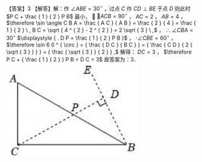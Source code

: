 【答案】3
【解答】解：作 $\angle A B E = 3 0 ^ { \circ }$ ，过点 $C$ 作 $C D \perp B E$ 于点 $D$ 则此时 $P C + \frac { 1 } { 2 } P B$ 最小，  $\angle A C B = 9 0 ^ { \circ }$ ， $A C = 2$ ， $A B = 4$ ， $\therefore \sin \angle C B A = \frac { A C } { A B } = \frac { 2 } { 4 } = \frac { 1 } { 2 } \ , B C = \sqrt { 4 ^ { 2 } - 2 ^ { 2 } } = 2 \sqrt { 3 } \ ,$ ， $\therefore \angle C B A = 3 0 ^ { \circ }$ $\displaystyle { . D P = \frac { 1 } { 2 } P B }$ ， $\cdot \angle C B E = 6 0 ^ { \circ }$ ， $\therefore \sin 6 0 ^ { \circ } = { \frac { D C } { B C } } = { \frac { C D } { 2 { \sqrt { 3 } } } } = { \frac { \sqrt { 3 } } { 2 } } ,$ 解得： $D C = 3$ ， $\therefore P C + { \frac { 1 } { 2 } } P B = D C = 3$ 故答案为：3．
![](<../../qs_image_DB/专题2-5_最值模型之阿氏圆与胡不归（解析版）/e3d40e660866f298bc597523c1468e68d1ae632e7e40c659c3d67908f39d5163.jpg>)
